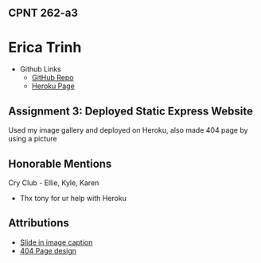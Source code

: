 ## CPNT 262-a3

# Erica Trinh

- Github Links
  - [GitHub Repo](https://github.com/ertrinhh/cpnt262-a4)
  - [Heroku Page](https://congee-gallery.herokuapp.com/)

## Assignment 3: Deployed Static Express Website

Used my image gallery and deployed on Heroku, also made 404 page by using a picture

## Honorable Mentions

Cry Club - Ellie, Kyle, Karen

- Thx tony for ur help with Heroku

## Attributions

- [Slide in image caption](https://css-tricks.com/slide-in-image-captions/)
- [404 Page design](https://www.bittbox.com/inspiration/37-404-error-page-designs)
